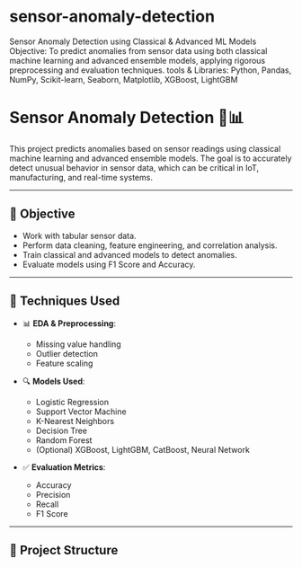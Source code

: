 # sensor-anomaly-detection
Sensor Anomaly Detection using Classical &amp; Advanced ML Models  Objective: To predict anomalies from sensor data using both classical machine learning and advanced ensemble models, applying rigorous preprocessing and evaluation techniques. tools &amp; Libraries: Python, Pandas, NumPy, Scikit-learn, Seaborn, Matplotlib, XGBoost, LightGBM
# Sensor Anomaly Detection 🚨📊

This project predicts anomalies based on sensor readings using classical machine learning and advanced ensemble models. The goal is to accurately detect unusual behavior in sensor data, which can be critical in IoT, manufacturing, and real-time systems.

---

## 📌 Objective

- Work with tabular sensor data.
- Perform data cleaning, feature engineering, and correlation analysis.
- Train classical and advanced models to detect anomalies.
- Evaluate models using F1 Score and Accuracy.

---

## 🧠 Techniques Used

- 📊 **EDA & Preprocessing**:
  - Missing value handling
  - Outlier detection
  - Feature scaling

- 🔍 **Models Used**:
  - Logistic Regression
  - Support Vector Machine
  - K-Nearest Neighbors
  - Decision Tree
  - Random Forest
  - (Optional) XGBoost, LightGBM, CatBoost, Neural Network

- ✅ **Evaluation Metrics**:
  - Accuracy
  - Precision
  - Recall
  - F1 Score

---

## 📁 Project Structure

